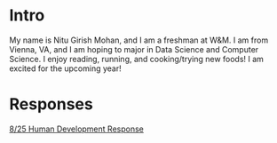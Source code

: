 # Intro

My name is Nitu Girish Mohan, and I am a freshman at W&M. I am from Vienna, VA, and I am hoping to major in Data Science and Computer Science. I enjoy reading, running, and cooking/trying new foods! I am excited for the upcoming year!

[](F83282DB-E70F-4699-A32D-9B0CB9AE642D.jpeg)

# Responses

[8/25 Human Development Response](Blumenstock.md)
